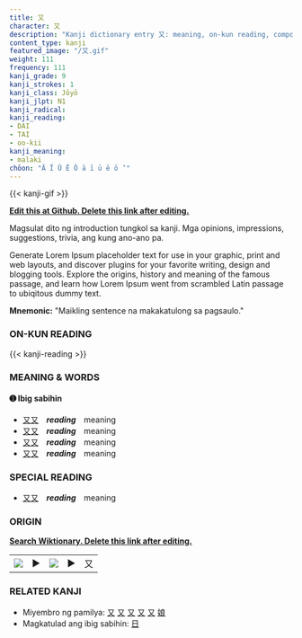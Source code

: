 ```yaml
---
title: 又
character: 又
description: "Kanji dictionary entry 又: meaning, on-kun reading, compounds, origin, related kanji"
content_type: kanji
featured_image: "/又.gif"
weight: 111
frequency: 111
kanji_grade: 9
kanji_strokes: 1
kanji_class: Jōyō
kanji_jlpt: N1
kanji_radical: 
kanji_reading: 
- DAI
- TAI
- oo-kii
kanji_meaning:
- malaki
chōon: "Ā Ī Ū Ē Ō ā ī ū ē ō ’"
---
```

[//]: # (Don't edit the line below. Kanji animated GIF code is automatically generated.)
{{< kanji-gif >}}

[//]: # (Edit below this line.)

**[Edit this at Github. Delete this link after editing.](https://github.com/tim0g/tim/tree/main/content/kanji/又/index.md)**

Magsulat dito ng introduction tungkol sa kanji. Mga opinions, impressions, suggestions, trivia, ang kung ano-ano pa.

Generate Lorem Ipsum placeholder text for use in your graphic, print and web layouts, and discover plugins for your favorite writing, design and blogging tools. Explore the origins, history and meaning of the famous passage, and learn how Lorem Ipsum went from scrambled Latin passage to ubiqitous dummy text.
 
**Mnemonic:** "Maikling sentence na makakatulong sa pagsaulo."

### ON-KUN READING

[//]: # (Don't edit the line below. ON-KUN READING code is automatically generated.)
{{< kanji-reading >}}

### MEANING & WORDS

#### ➊ **Ibig sabihin**
  - [又](../又)[又](../又)　***reading***　meaning
  - [又](../又)[又](../又)　***reading***　meaning
  - [又](../又)[又](../又)　***reading***　meaning
  - [又](../又)[又](../又)　***reading***　meaning

### SPECIAL READING
  - [又](../又)[又](../又)　***reading***　meaning

### ORIGIN

**[Search Wiktionary. Delete this link after editing.](https://wiktionary.org/wiki/又)**
<table class="kanji-table"><tr><td>
<img src="60px-又-bronze.svg.png">
</td><td>▶</td><td>
<img src="60px-又-oracle.svg.png">
</td><td>▶</td>
<td class="kanji-origin">又</td>
</tr></table>

### RELATED KANJI
- Miyembro ng pamilya: [又](../又) [又](../又) [又](../又) [又](../又) [又](../又) [娘](../娘)
- Magkatulad ang ibig sabihin: [日](../日)
